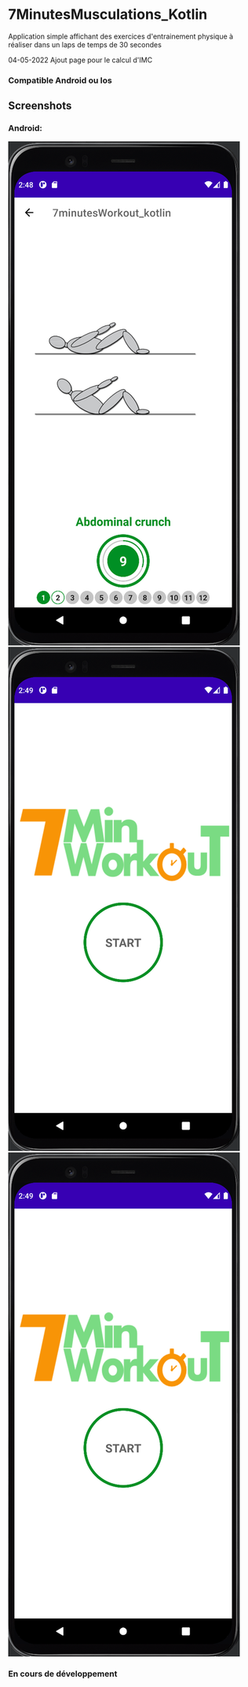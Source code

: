 # 7MinutesMusculations_Kotlin

Application simple affichant des exercices d'entrainement physique à réaliser dans un laps de temps de 30 secondes 

04-05-2022
Ajout page pour le calcul d'IMC

### Compatible Android ou Ios

## Screenshots


### Android:

![screenshot1](screenshots/screenshot1.png)
![screenshot2](screenshots/screenshot2.png)
![screenshot3](screenshots/screenshot2.png)



### En cours de développement
